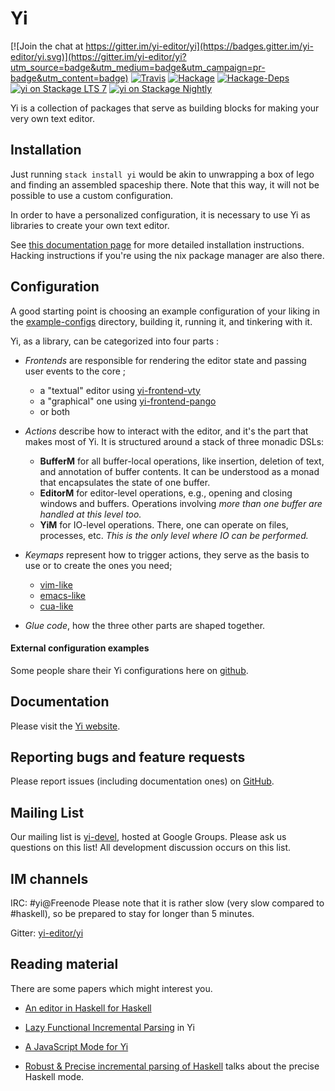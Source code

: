 # Yi

[![Join the chat at https://gitter.im/yi-editor/yi](https://badges.gitter.im/yi-editor/yi.svg)](https://gitter.im/yi-editor/yi?utm_source=badge&utm_medium=badge&utm_campaign=pr-badge&utm_content=badge)
[![Travis](https://travis-ci.org/yi-editor/yi.svg?branch=master)](https://travis-ci.org/yi-editor/yi)
[![Hackage](https://img.shields.io/hackage/v/yi.svg?maxAge=2592000)](https://hackage.haskell.org/package/yi)
[![Hackage-Deps](https://img.shields.io/hackage-deps/v/yi.svg?maxAge=2592000)]()
[![yi on Stackage LTS 7](https://stackage.org/package/yi/badge/lts-7)](https://stackage.org/lts-7/package/yi)
[![yi on Stackage Nightly](https://stackage.org/package/yi/badge/nightly)](https://stackage.org/nightly/package/yi)

Yi is a collection of packages that serve as building blocks for making your very own text editor.

## Installation

Just running `stack install yi` would be akin to unwrapping a box of lego and
finding an assembled spaceship there.
Note that this way, it will not be possible to use a custom configuration.

In order to have a personalized configuration, it is necessary to use Yi as libraries to create your own text editor.

See [this documentation page](https://yi-editor.github.io/pages/installing/)
for more detailed installation instructions. Hacking instructions if you're
using the nix package manager are also there.

## Configuration

A good starting point is choosing an example configuration of your liking in the
[example-configs][userconfigs] directory, building it, running it, and tinkering with it.

Yi, as a library, can be categorized into four parts :

* *Frontends* are responsible for rendering the editor state and passing user events to the core ;
    * a "textual" editor using [yi-frontend-vty](https://hackage.haskell.org/package/yi-frontend-vty)
    * a "graphical" one using [yi-frontend-pango](https://hackage.haskell.org/package/yi-frontend-pango)
    * or both
    
 * *Actions* describe how to interact with the editor, and it's the part that makes most of Yi. It is structured around a stack of three monadic DSLs:
   * **BufferM** for all buffer-local operations, like insertion, deletion of text, and annotation of buffer contents. It can be understood as a monad that encapsulates the state of one buffer.
   * **EditorM** for editor-level operations, e.g., opening and closing windows and buffers. Operations involving *more than one buffer are handled at this level too.*
   * **YiM** for IO-level operations. There, one can operate on files, processes, etc. *This is the only level where IO can be performed.*

 * *Keymaps* represent how to trigger actions, they serve as the basis to use or to create the ones you need;
    * [vim-like](https://hackage.haskell.org/package/yi-keymap-vim)
    * [emacs-like](https://hackage.haskell.org/package/yi-keymap-emacs)
    * [cua-like](https://hackage.haskell.org/package/yi-keymap-cua)
  
* *Glue code*, how the three other parts are shaped together.

#### External configuration examples

Some people share their Yi configurations here on [github](https://github.com/search?utf8=%E2%9C%93&q=yi-config+language%3Ahaskell&type=).

## Documentation

Please visit the [Yi website](https://yi-editor.github.io/).

## Reporting bugs and feature requests

Please report issues (including documentation ones) on [GitHub][issueslist].

## Mailing List

Our mailing list is [yi-devel][], hosted at Google Groups. Please ask us questions on this list! All development discussion occurs on this list.

## IM channels

IRC: #yi@Freenode  Please note that it is rather slow (very slow compared to #haskell), so be prepared to stay for longer than 5 minutes.

Gitter: [yi-editor/yi](https://gitter.im/yi-editor/yi)

## Reading material

There are some papers which might interest you.

* [An editor in Haskell for Haskell][small-yi]

* [Lazy Functional Incremental Parsing][lazy-parsing] in Yi

* [A JavaScript Mode for Yi][js]

* [Robust & Precise incremental parsing of Haskell][precise-haskell]
  talks about the precise Haskell mode.

[github]: https://github.com/yi-editor/
[issueslist]: https://github.com/yi-editor/yi/issues
[yi-devel]: https://groups.google.com/group/yi-devel
[userconfigs]: https://github.com/yi-editor/yi/tree/master/example-configs
[small-yi]: https://publications.lib.chalmers.se/records/fulltext/local_72549.pdf
[lazy-parsing]: https://publications.lib.chalmers.se/records/fulltext/local_94979.pdf
[js]: https://publications.lib.chalmers.se/records/fulltext/112284.pdf
[precise-haskell]: https://publications.lib.chalmers.se/records/fulltext/117337.pdf
